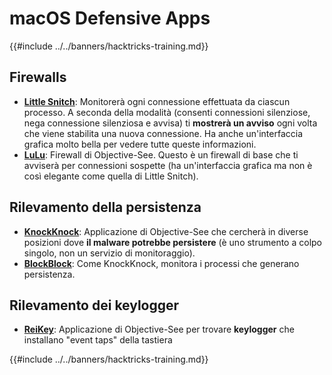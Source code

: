 # macOS Defensive Apps

{{#include ../../banners/hacktricks-training.md}}

## Firewalls

- [**Little Snitch**](https://www.obdev.at/products/littlesnitch/index.html): Monitorerà ogni connessione effettuata da ciascun processo. A seconda della modalità (consenti connessioni silenziose, nega connessione silenziosa e avvisa) ti **mostrerà un avviso** ogni volta che viene stabilita una nuova connessione. Ha anche un'interfaccia grafica molto bella per vedere tutte queste informazioni.
- [**LuLu**](https://objective-see.org/products/lulu.html): Firewall di Objective-See. Questo è un firewall di base che ti avviserà per connessioni sospette (ha un'interfaccia grafica ma non è così elegante come quella di Little Snitch).

## Rilevamento della persistenza

- [**KnockKnock**](https://objective-see.org/products/knockknock.html): Applicazione di Objective-See che cercherà in diverse posizioni dove **il malware potrebbe persistere** (è uno strumento a colpo singolo, non un servizio di monitoraggio).
- [**BlockBlock**](https://objective-see.org/products/blockblock.html): Come KnockKnock, monitora i processi che generano persistenza.

## Rilevamento dei keylogger

- [**ReiKey**](https://objective-see.org/products/reikey.html): Applicazione di Objective-See per trovare **keylogger** che installano "event taps" della tastiera&#x20;

{{#include ../../banners/hacktricks-training.md}}
